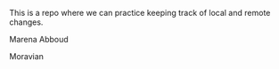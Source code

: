 This is a repo where we can practice keeping track of local and remote 
changes.

Marena Abboud


Moravian

